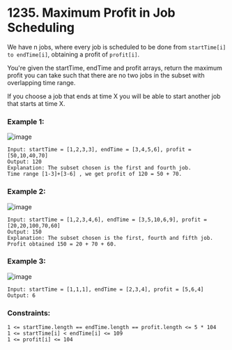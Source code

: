 # 1235. Maximum Profit in Job Scheduling

We have n jobs, where every job is scheduled to be done from `startTime[i] to endTime[i]`, obtaining a profit of `profit[i]`.

You're given the startTime, endTime and profit arrays, return the maximum profit you can take such that there are no two jobs in the subset with overlapping time range.

If you choose a job that ends at time X you will be able to start another job that starts at time X.

 

### Example 1:

![image](https://github.com/Alisherka7/LeetCode/assets/38793933/ce003285-6b27-4867-9958-4b1c3f650500)

```
Input: startTime = [1,2,3,3], endTime = [3,4,5,6], profit = [50,10,40,70]
Output: 120
Explanation: The subset chosen is the first and fourth job. 
Time range [1-3]+[3-6] , we get profit of 120 = 50 + 70.
```
### Example 2:

![image](https://github.com/Alisherka7/LeetCode/assets/38793933/12fdeca5-6854-4a57-b5cb-a37f057f8b2b)

```
Input: startTime = [1,2,3,4,6], endTime = [3,5,10,6,9], profit = [20,20,100,70,60]
Output: 150
Explanation: The subset chosen is the first, fourth and fifth job. 
Profit obtained 150 = 20 + 70 + 60.
```

### Example 3:

![image](https://github.com/Alisherka7/LeetCode/assets/38793933/0dc49fd9-51d2-4a27-96cf-619aad0718fd)

```
Input: startTime = [1,1,1], endTime = [2,3,4], profit = [5,6,4]
Output: 6
```
 

### Constraints:
```
1 <= startTime.length == endTime.length == profit.length <= 5 * 104
1 <= startTime[i] < endTime[i] <= 109
1 <= profit[i] <= 104
```
